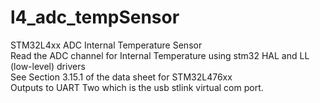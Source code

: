 # l4_adc_tempSensor
STM32L4xx ADC Internal Temperature Sensor<br>
Read the ADC channel for Internal Temperature using stm32 HAL and LL (low-level) drivers<br>
See Section 3.15.1 of the data sheet for STM32L476xx<br>
Outputs to UART Two which is the usb stlink virtual com port.<br>
